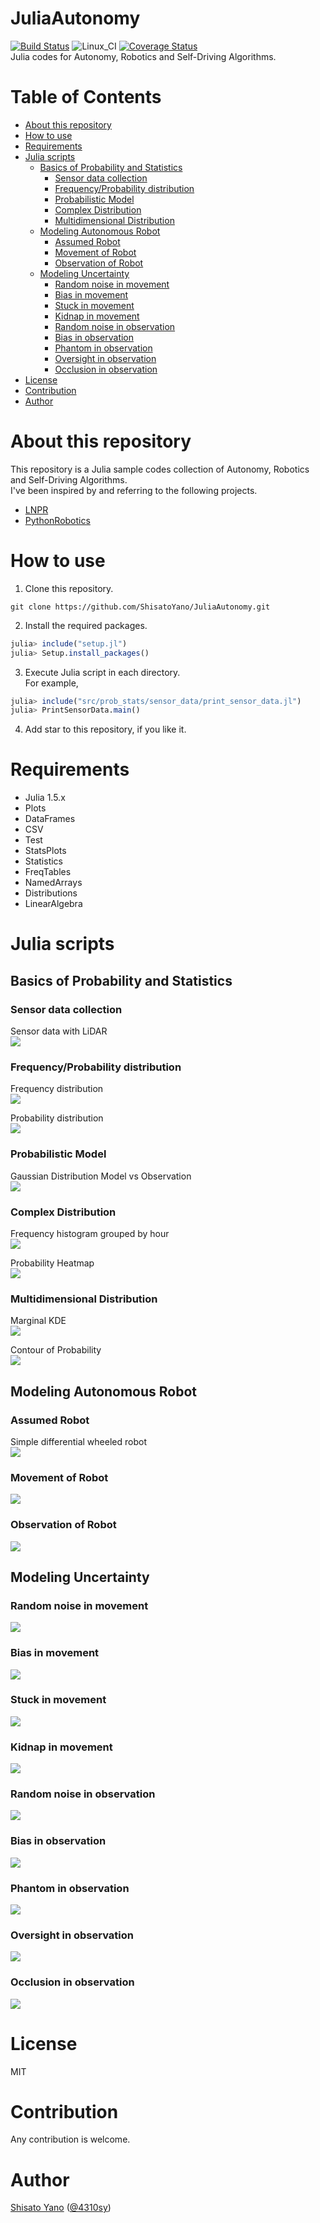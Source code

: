 # JuliaAutonomy
[![Build Status](https://travis-ci.org/ShisatoYano/JuliaAutonomy.svg?branch=main)](https://travis-ci.org/ShisatoYano/JuliaAutonomy) ![Linux_CI](https://github.com/ShisatoYano/JuliaAutonomy/workflows/Linux_CI/badge.svg) [![Coverage Status](https://coveralls.io/repos/github/ShisatoYano/JuliaAutonomy/badge.svg?branch=main)](https://coveralls.io/github/ShisatoYano/JuliaAutonomy?branch=main)  
Julia codes for Autonomy, Robotics and Self-Driving Algorithms.  

# Table of Contents
* [About this repository](#about-this-repository)  
* [How to use](#how-to-use)
* [Requirements](#requirements)  
* [Julia scripts](#julia-scripts)
    * [Basics of Probability and Statistics](#basics-of-probability-and-statistics)  
        * [Sensor data collection](#sensor-data-collection)  
        * [Frequency/Probability distribution](#frequencyprobability-distribution)  
        * [Probabilistic Model](#probabilistic-model)  
        * [Complex Distribution](#complex-distribution)  
        * [Multidimensional Distribution](#multidimensional-distribution)  
    * [Modeling Autonomous Robot](#modeling-autonomous-robot)  
        * [Assumed Robot](#assumed-robot)  
        * [Movement of Robot](#movement-of-robot)  
        * [Observation of Robot](#observation-of-robot)  
    * [Modeling Uncertainty](#modeling-uncertainty)  
        * [Random noise in movement](#random-noise-in-movement)  
        * [Bias in movement](#bias-in-movement)  
        * [Stuck in movement](#stuck-in-movement)  
        * [Kidnap in movement](#kidnap-in-movement)  
        * [Random noise in observation](#random-noise-in-observation)  
        * [Bias in observation](#bias-in-observation)  
        * [Phantom in observation](#phantom-in-observation)  
        * [Oversight in observation](#oversight-in-observation)  
        * [Occlusion in observation](#occlusion-in-observation)  
* [License](#license)  
* [Contribution](#contribution)  
* [Author](#author)

# About this repository
This repository is a Julia sample codes collection of Autonomy, Robotics and Self-Driving Algorithms.  
I've been inspired by and referring to the following projects.  
* [LNPR](https://github.com/ryuichiueda/LNPR)  
* [PythonRobotics](https://github.com/AtsushiSakai/PythonRobotics)  

# How to use
1. Clone this repository.  
```git
git clone https://github.com/ShisatoYano/JuliaAutonomy.git
```

2. Install the required packages.  
```julia
julia> include("setup.jl")
julia> Setup.install_packages()
```

3. Execute Julia script in each directory.  
For example,  
```julia
julia> include("src/prob_stats/sensor_data/print_sensor_data.jl")
julia> PrintSensorData.main()
```

4. Add star to this repository, if you like it.  

# Requirements
* Julia 1.5.x  
* Plots  
* DataFrames  
* CSV  
* Test  
* StatsPlots
* Statistics
* FreqTables
* NamedArrays
* Distributions
* LinearAlgebra

# Julia scripts
## Basics of Probability and Statistics
### Sensor data collection
Sensor data with LiDAR  
![](img/sensor_data_description.PNG)  

### Frequency/Probability distribution
Frequency distribution  
![](img/histogram_200_mm.png)  

Probability distribution  
![](img/prob_dist.png)  

### Probabilistic Model
Gaussian Distribution Model vs Observation  
![](img/gauss_prob_dist.png)  

### Complex Distribution
Frequency histogram grouped by hour  
![](img/hist_grp_by_hour.png)  

Probability Heatmap  
![](img/group_hour_heatmap.png)  

### Multidimensional Distribution
Marginal KDE  
![](img/marginal_kde_200.png)  

Contour of Probability  
![](img/contour_pdf_200.png)  

## Modeling Autonomous Robot
### Assumed Robot
Simple differential wheeled robot  
![](img/wheeled_robot.png)  

### Movement of Robot
![](gif/draw_moving_robot.gif)  

### Observation of Robot
![](gif/draw_observation.gif)  

## Modeling Uncertainty
### Random noise in movement
![](gif/move_random_noise.gif)  

### Bias in movement
![](gif/move_speed_bias.gif)  

### Stuck in movement
![](gif/move_stuck.gif)  

### Kidnap in movement
![](gif/move_kidnap.gif)  

### Random noise in observation
![](gif/observe_noise.gif)  

### Bias in observation
![](gif/observe_bias.gif)  

### Phantom in observation
![](gif/observe_phantom.gif)  

### Oversight in observation
![](gif/observe_oversight.gif)  

### Occlusion in observation
![](gif/observe_occlusion.gif)  

# License
MIT  

# Contribution
Any contribution is welcome.  

# Author
[Shisato Yano](https://github.com/ShisatoYano) ([@4310sy](https://twitter.com/4310sy))  
